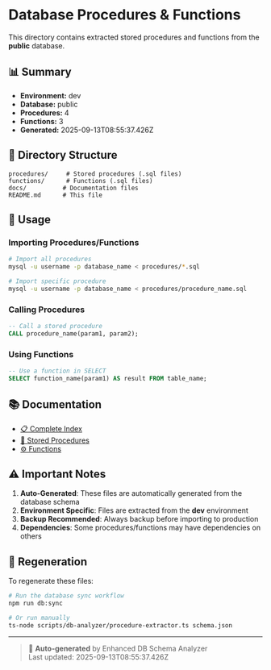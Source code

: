 # Database Procedures & Functions

This directory contains extracted stored procedures and functions from the **public** database.

## 📊 Summary

- **Environment:** dev
- **Database:** public
- **Procedures:** 4
- **Functions:** 3
- **Generated:** 2025-09-13T08:55:37.426Z

## 📁 Directory Structure


```
procedures/     # Stored procedures (.sql files)
functions/      # Functions (.sql files)
docs/          # Documentation files
README.md      # This file
```


## 🚀 Usage

### Importing Procedures/Functions

```bash
# Import all procedures
mysql -u username -p database_name < procedures/*.sql

# Import specific procedure
mysql -u username -p database_name < procedures/procedure_name.sql
```

### Calling Procedures

```sql
-- Call a stored procedure
CALL procedure_name(param1, param2);
```

### Using Functions

```sql
-- Use a function in SELECT
SELECT function_name(param1) AS result FROM table_name;
```

## 📚 Documentation

- [📋 Complete Index](docs/index.md)
- [🔧 Stored Procedures](docs/procedures.md)
- [⚙️ Functions](docs/functions.md)

## ⚠️ Important Notes

1. **Auto-Generated**: These files are automatically generated from the database schema
2. **Environment Specific**: Files are extracted from the **dev** environment
3. **Backup Recommended**: Always backup before importing to production
4. **Dependencies**: Some procedures/functions may have dependencies on others

## 🔄 Regeneration

To regenerate these files:

```bash
# Run the database sync workflow
npm run db:sync

# Or run manually
ts-node scripts/db-analyzer/procedure-extractor.ts schema.json
```

---

> 🤖 **Auto-generated** by Enhanced DB Schema Analyzer  
> Last updated: 2025-09-13T08:55:37.426Z
